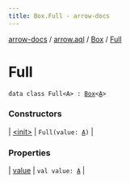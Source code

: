 ```yaml
---
title: Box.Full - arrow-docs
---
```


[arrow-docs](../../../index.html) / [arrow.aql](../../index.html) / [Box](../index.html) / [Full](./index.html)

# Full

`data class Full<A> : `[`Box`](../index.html)`<`[`A`](index.html#A)`>`

### Constructors

| [&lt;init&gt;](-init-.html) | `Full(value: `[`A`](index.html#A)`)` |

### Properties

| [value](value.html) | `val value: `[`A`](index.html#A) |

